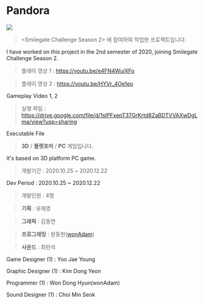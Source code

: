 # Pandora

[![](https://i9.ytimg.com/vi_webp/HYVr_4Oe1eo/mqdefault.webp?v=5fe2db9e&sqp=CMDl6okG&rs=AOn4CLAfO4xyU5k5QxWzKz_iVp8Qorm_mg)](https://youtu.be/HYVr_4Oe1eo)

> <Smilegate Challenge Season 2> 에 참여하여 작업한 프로젝트입니다.

I have worked on this project in the 2nd semester of 2020, joining Smilegate Challenge Season 2.


> 플레이 영상 1 : https://youtu.be/e4FN4WuiXFo

> 플레이 영상 2 : https://youtu.be/HYVr_4Oe1eo

Gameplay Video 1, 2

> 실행 파일 : https://drive.google.com/file/d/1sIPFxepT37GrKrtd8ZaBDTVVAXwDgLma/view?usp=sharing

Executable File


> **3D** / **플랫포머** / **PC** 게임입니다.

It's based on 3D platform PC game. 



> 개발기간 : 2020.10.25 ~ 2020.12.22

Dev Period : 2020.10.25 ~ 2020.12.22




> 개발인원 : 4명

> **기획** : 유재영

> **그래픽** : 김동연

> **프로그래밍** : 원동현([wonAdam](https://github.com/wonAdam))

> **사운드** : 최민석




Game Designer (1) : Yoo Jae Young

Graphic Designer (1) : Kim Dong Yeon

Programmer (1) : Won Dong Hyun(wonAdam)

Sound Designer (1) : Choi Min Seok
